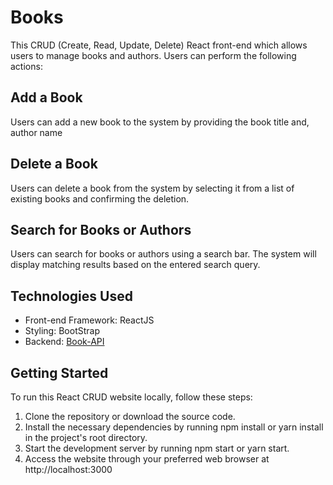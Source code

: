 # Books
This CRUD (Create, Read, Update, Delete) React front-end which allows users to manage books and authors. Users can perform the following actions:
## Add a Book
Users can add a new book to the system by providing the book title and, author name
## Delete a Book
Users can delete a book from the system by selecting it from a list of existing books and confirming the deletion.
## Search for Books or Authors
Users can search for books or authors using a search bar. The system will display matching results based on the entered search query.
## Technologies Used
- Front-end Framework: ReactJS
- Styling: BootStrap
- Backend: [Book-API](https://github.com/nabeel-w/Books_API)
## Getting Started
To run this React CRUD website locally, follow these steps:

1. Clone the repository or download the source code.
2. Install the necessary dependencies by running npm install or yarn install in the project's root directory.
3. Start the development server by running npm start or yarn start.
4. Access the website through your preferred web browser at http://localhost:3000
